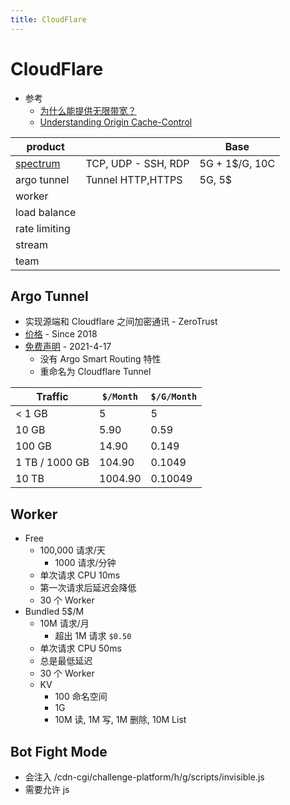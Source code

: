 ```yaml
---
title: CloudFlare
---
```


# CloudFlare

- 参考
  - [为什么能提供无限带宽？](https://webmasters.stackexchange.com/a/88685)
  - [Understanding Origin Cache-Control](https://support.cloudflare.com/hc/en-us/articles/115003206852-Understanding-Origin-Cache-Control)

| product       |                     | Base           |
| ------------- | ------------------- | -------------- |
| [spectrum]    | TCP, UDP - SSH, RDP | 5G + 1$/G, 10C |
| argo tunnel   | Tunnel HTTP,HTTPS   | 5G, 5$         |
| worker        |                     |                |
| load balance  |                     |                |
| rate limiting |                     |                |
| stream        |                     |                |
| team          |                     |                |

[spectrum]: https://developers.cloudflare.com/spectrum/

## Argo Tunnel

- 实现源端和 Cloudflare 之间加密通讯 - ZeroTrust
- [价格](https://support.cloudflare.com/hc/zh-cn/articles/115000224192) - Since 2018
- [免费声明](https://blog.cloudflare.com/tunnel-for-everyone/) - 2021-4-17
  - 没有 Argo Smart Routing 特性
  - 重命名为 Cloudflare Tunnel

| Traffic        | `$/Month` | `$/G/Month` |
| -------------- | --------- | ----------- |
| < 1 GB         | 5         | 5           |
| 10 GB          | 5.90      | 0.59        |
| 100 GB         | 14.90     | 0.149       |
| 1 TB / 1000 GB | 104.90    | 0.1049      |
| 10 TB          | 1004.90   | 0.10049     |

## Worker

- Free
  - 100,000 请求/天
    - 1000 请求/分钟
  - 单次请求 CPU 10ms
  - 第一次请求后延迟会降低
  - 30 个 Worker
- Bundled 5$/M
  - 10M 请求/月
    - 超出 1M 请求 `$0.50`
  - 单次请求 CPU 50ms
  - 总是最低延迟
  - 30 个 Worker
  - KV
    - 100 命名空间
    - 1G
    - 10M 读, 1M 写, 1M 删除, 10M List

## Bot Fight Mode

- 会注入 /cdn-cgi/challenge-platform/h/g/scripts/invisible.js
- 需要允许 js
